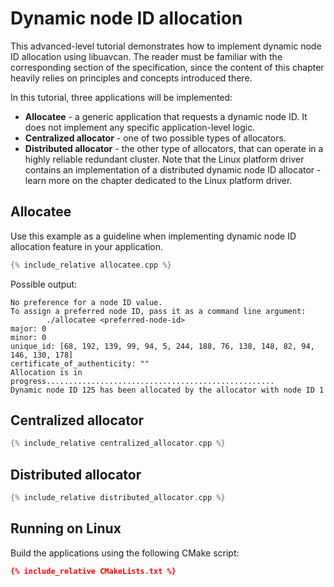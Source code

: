 ---
---

# Dynamic node ID allocation

This advanced-level tutorial demonstrates how to implement dynamic node ID allocation using libuavcan.
The reader must be familiar with the corresponding section of the specification, since the content of this
chapter heavily relies on principles and concepts introduced there.

In this tutorial, three applications will be implemented:

* **Allocatee** - a generic application that requests a dynamic node ID.
It does not implement any specific application-level logic.
* **Centralized allocator** - one of two possible types of allocators.
* **Distributed allocator** - the other type of allocators, that can operate in a highly reliable redundant cluster.
Note that the Linux platform driver contains an implementation of a distributed dynamic node ID allocator -
learn more on the chapter dedicated to the Linux platform driver.

## Allocatee

Use this example as a guideline when implementing dynamic node ID allocation feature in your application.

```c++
{% include_relative allocatee.cpp %}
```

Possible output:

```
No preference for a node ID value.
To assign a preferred node ID, pass it as a command line argument:
        ./allocatee <preferred-node-id>
major: 0
minor: 0
unique_id: [68, 192, 139, 99, 94, 5, 244, 188, 76, 138, 148, 82, 94, 146, 130, 178]
certificate_of_authenticity: ""
Allocation is in progress...................................................
Dynamic node ID 125 has been allocated by the allocator with node ID 1
```

## Centralized allocator

```c++
{% include_relative centralized_allocator.cpp %}
```

## Distributed allocator

```c++
{% include_relative distributed_allocator.cpp %}
```

## Running on Linux

Build the applications using the following CMake script:

```cmake
{% include_relative CMakeLists.txt %}
```
